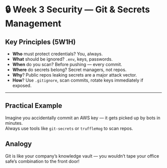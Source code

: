 # 🔒 Week 3 Security — Git & Secrets Management

## Key Principles (5W1H)

- **Who** must protect credentials? You, always.
- **What** should be ignored? `.env`, keys, passwords.
- **When** do you scan? Before pushing — every commit.
- **Where** do secrets belong? Secret managers, not repos.
- **Why**? Public repos leaking secrets are a major attack vector.
- **How**? Use `.gitignore`, scan commits, rotate keys immediately if exposed.

---

## Practical Example

Imagine you accidentally commit an AWS key — it gets picked up by bots in minutes.  
Always use tools like `git-secrets` or `truffleHog` to scan repos.

## Analogy

Git is like your company’s knowledge vault — you wouldn’t tape your office safe’s combination to the front door!
